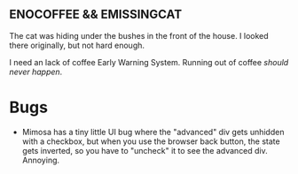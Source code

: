 ## ENOCOFFEE && EMISSINGCAT

The cat was hiding under the bushes in the front of the house. I looked there originally, but not hard enough.

I need an lack of coffee Early Warning System. Running out of coffee *should never happen*.

# Bugs

 * Mimosa has a tiny little UI bug where the "advanced" div gets unhidden with
 a checkbox, but when you use the browser back button, the state gets inverted,
 so you have to "uncheck" it to see the advanced div. Annoying.
